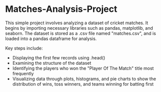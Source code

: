 # Matches-Analysis-Project

This simple project involves analyzing a dataset of cricket matches. It begins by importing necessary libraries such as pandas, matplotlib, and seaborn. The dataset is stored as a .csv file named "matches.csv", and is loaded into a pandas dataframe for analysis. 

Key steps include: 
-  Displaying the first few records using .head()
-  Examining the structure of the dataset
-  Identifying the players who won the "Player Of The Match" title most frequently
-  Visualizing data through plots, histograms, and pie charts to show the distribution of wins, toss winners, and teams winning for batting first 

